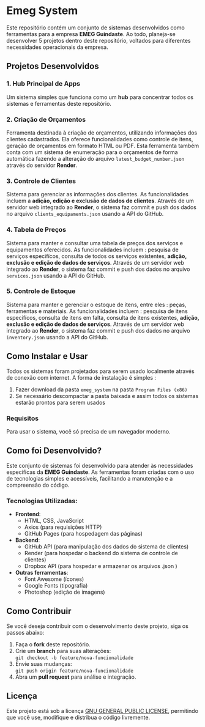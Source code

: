 # Emeg System

Este repositório contém um conjunto de sistemas desenvolvidos como ferramentas para a empresa **EMEG Guindaste**. Ao todo, planeja-se desenvolver 5 projetos dentro deste repositório, voltados para diferentes necessidades operacionais da empresa.

## Projetos Desenvolvidos

### 1. **Hub Principal de Apps**
Um sistema simples que funciona como um **hub** para concentrar todos os sistemas e ferramentas deste repositório.

### 2. **Criação de Orçamentos**
Ferramenta destinada à criação de orçamentos, utilizando informações dos clientes cadastrados. Ela oferece funcionalidades como controle de itens, geração de orçamentos em formato HTML ou PDF. Esta ferramenta também conta com um sistema de enumeração para o orçamentos de forma automática fazendo a alteração do arquivo `latest_budget_number.json` através do servidor **Render**.

### 3. **Controle de Clientes**
Sistema para gerenciar as informações dos clientes. As funcionalidades incluem a **adição, edição e exclusão de dados de clientes**. Através de um servidor web integrado ao **Render**, o sistema faz commit e push dos dados no arquivo `clients_equipaments.json` usando a API do GitHub.

### 4. **Tabela de Preços**
Sistema para manter e consultar uma tabela de preços dos serviços e equipamentos oferecidos. As funcionalidades incluem : pesquisa de serviços especifícos, consulta de todos os serviços existentes, **adição, exclusão e edição de dados de serviços**. Através de um servidor web integrado ao **Render**, o sistema faz commit e push dos dados no arquivo `services.json` usando a API do GitHub.

### 5. **Controle de Estoque**
Sistema para manter e gerenciar o estoque de itens, entre eles : peças, ferramentas e materiais. As funcionalidades incluem : pesquisa de itens especifícos, consulta de itens em falta, consulta de itens existentes, **adição, exclusão e edição de dados de serviços**. Através de um servidor web integrado ao **Render**, o sistema faz commit e push dos dados no arquivo `inventory.json` usando a API do GitHub.

## Como Instalar e Usar

Todos os sistemas foram projetados para serem usado localmente através de conexão com internet. A forma de instalação é simples :

1. Fazer download da pasta `emeg_system` na pasta `Program Files (x86)`
2. Se necessário descompactar a pasta baixada e assim todos os sistemas estarão prontos para serem usados

### Requisitos
Para usar o sistema, você só precisa de um navegador moderno.

## Como foi Desenvolvido?

Este conjunto de sistemas foi desenvolvido para atender às necessidades específicas da **EMEG Guindaste**. As ferramentas foram criadas com o uso de tecnologias simples e acessíveis, facilitando a manutenção e a compreensão do código.

### Tecnologias Utilizadas:
- **Frontend**:
  - HTML, CSS, JavaScript
  - Axios (para requisições HTTP)
  - GitHub Pages (para hospedagem das páginas)
- **Backend**:
  - GitHub API (para manipulação dos dados do sistema de clientes)
  - Render (para hospedar o backend do sistema de controle de clientes)
  - Dropbox API (para hospedar e armazenar os arquivos .json )
- **Outras ferramentas**:
  - Font Awesome (ícones)
  - Google Fonts (tipografia)
  - Photoshop (edição de imagens)

## Como Contribuir

Se você deseja contribuir com o desenvolvimento deste projeto, siga os passos abaixo:

1. Faça o **fork** deste repositório.
2. Crie um **branch** para suas alterações:  
   `git checkout -b feature/nova-funcionalidade`
3. Envie suas mudanças:  
   `git push origin feature/nova-funcionalidade`
4. Abra um **pull request** para análise e integração.

## Licença

Este projeto está sob a licença [GNU GENERAL PUBLIC LICENSE](LICENSE), permitindo que você use, modifique e distribua o código livremente.

